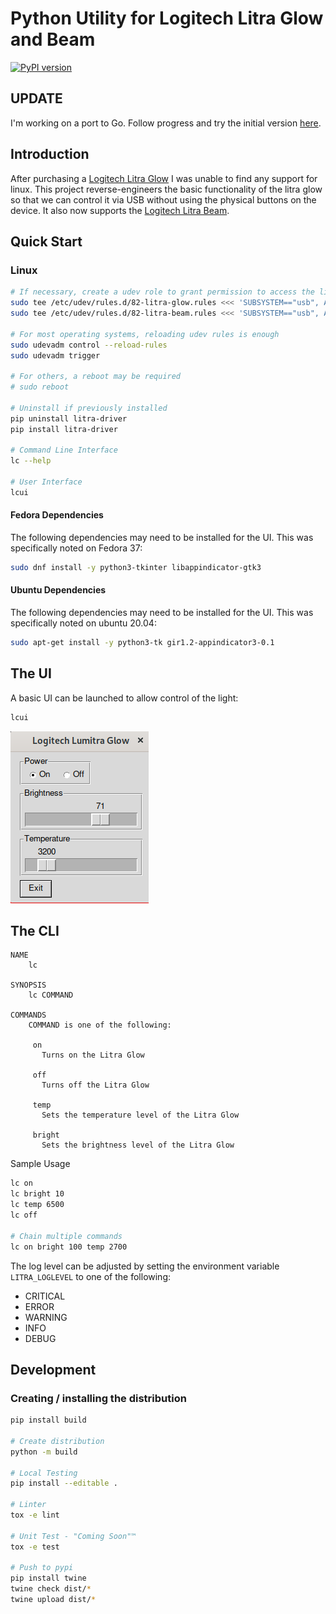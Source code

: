 # Python Utility for Logitech Litra Glow and Beam
[![PyPI version](https://badge.fury.io/py/litra-driver.svg?unused=0.8.0)](https://badge.fury.io/py/litra-driver)

## UPDATE

I'm working on a port to Go.  Follow progress and try the initial version [here](https://github.com/kharyam/go-litra-driver).

## Introduction

After purchasing a [Logitech Litra Glow](https://www.logitech.com/en-us/products/lighting/litra-glow.946-000001.html) I was unable to find any support for linux. This project reverse-engineers the basic functionality of the litra glow so that we can control it via USB without using the physical buttons on the device. It also now supports the [Logitech Litra Beam](https://www.logitech.com/en-us/products/lighting/litra-beam.946-000006.html).

## Quick Start

### Linux
```bash
# If necessary, create a udev role to grant permission to access the light
sudo tee /etc/udev/rules.d/82-litra-glow.rules <<< 'SUBSYSTEM=="usb", ATTR{idVendor}=="046d", ATTR{idProduct}=="c900",MODE="0666"'
sudo tee /etc/udev/rules.d/82-litra-beam.rules <<< 'SUBSYSTEM=="usb", ATTR{idVendor}=="046d", ATTR{idProduct}=="c901",MODE="0666"'

# For most operating systems, reloading udev rules is enough
sudo udevadm control --reload-rules
sudo udevadm trigger

# For others, a reboot may be required
# sudo reboot

# Uninstall if previously installed
pip uninstall litra-driver
pip install litra-driver

# Command Line Interface
lc --help

# User Interface
lcui

```

#### Fedora Dependencies

The following dependencies may need to be installed for the UI. This was specifically noted on Fedora 37:

```bash
sudo dnf install -y python3-tkinter libappindicator-gtk3
```

#### Ubuntu Dependencies

The following dependencies may need to be installed for the UI. This was specifically noted on ubuntu 20.04:

```bash
sudo apt-get install -y python3-tk gir1.2-appindicator3-0.1
```

## The UI
A basic UI can be launched to allow control of the light:

```bash
lcui
```

![lcui Screen Shot](images/ui.png)
## The CLI

```
NAME
    lc

SYNOPSIS
    lc COMMAND

COMMANDS
    COMMAND is one of the following:

     on
       Turns on the Litra Glow

     off
       Turns off the Litra Glow

     temp
       Sets the temperature level of the Litra Glow

     bright
       Sets the brightness level of the Litra Glow
```

Sample Usage
```bash
lc on
lc bright 10
lc temp 6500
lc off

# Chain multiple commands
lc on bright 100 temp 2700
```

The log level can be adjusted by setting the environment variable `LITRA_LOGLEVEL` to one of the following:
* CRITICAL
* ERROR
* WARNING
* INFO
* DEBUG

## Development
### Creating / installing the distribution

```bash
pip install build

# Create distribution
python -m build

# Local Testing
pip install --editable .

# Linter
tox -e lint

# Unit Test - "Coming Soon"™
tox -e test

# Push to pypi 
pip install twine
twine check dist/*
twine upload dist/*
```
